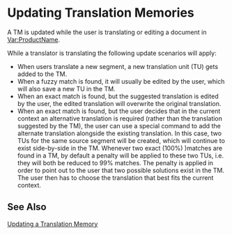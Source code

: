 Updating Translation Memories
====
A TM is updated while the user is translating or editing a document in <Var:ProductName>.

While a translator is translating the following update scenarios will apply:

* When users translate a new segment, a new translation unit (TU) gets added to the TM.
* When a fuzzy match is found, it will usually be edited by the user, which will also save a new TU in the TM.
* When an exact match is found, but the suggested translation is edited by the user, the edited translation will overwrite the original translation.
* When an exact match is found, but the user decides that in the current context an alternative translation is required (rather than the translation suggested by the TM), the user can use a special command to add the alternate translation alongside the existing translation. In this case, two TUs for the same source segment will be created, which will continue to exist side-by-side in the TM. Whenever two exact (100%) )matches are found in a TM, by default a penalty will be applied to these two TUs, i.e. they will both be reduced to 99% matches. The penalty is applied in order to point out to the user that two possible solutions exist in the TM. The user then has to choose the translation that best fits the current context.

See Also
--------
[Updating a Translation Memory]()